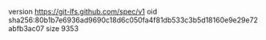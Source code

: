 version https://git-lfs.github.com/spec/v1
oid sha256:80b1b7e6936ad9690c18d6c050fa4f81db533c3b5d18160e9e29e72abfb3ac07
size 9353
